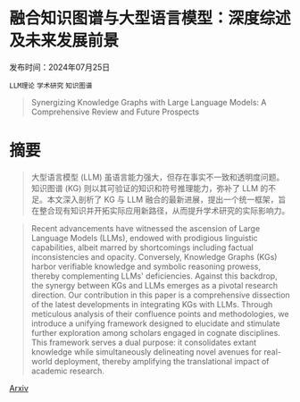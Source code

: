 # 融合知识图谱与大型语言模型：深度综述及未来发展前景

发布时间：2024年07月25日

`LLM理论` `学术研究` `知识图谱`

> Synergizing Knowledge Graphs with Large Language Models: A Comprehensive Review and Future Prospects

# 摘要

> 大型语言模型 (LLM) 虽语言能力强大，但存在事实不一致和透明度问题。知识图谱 (KG) 则以其可验证的知识和符号推理能力，弥补了 LLM 的不足。本文深入剖析了 KG 与 LLM 融合的最新进展，提出一个统一框架，旨在整合现有知识并开拓实际应用新路径，从而提升学术研究的实际影响力。

> Recent advancements have witnessed the ascension of Large Language Models (LLMs), endowed with prodigious linguistic capabilities, albeit marred by shortcomings including factual inconsistencies and opacity. Conversely, Knowledge Graphs (KGs) harbor verifiable knowledge and symbolic reasoning prowess, thereby complementing LLMs' deficiencies. Against this backdrop, the synergy between KGs and LLMs emerges as a pivotal research direction. Our contribution in this paper is a comprehensive dissection of the latest developments in integrating KGs with LLMs. Through meticulous analysis of their confluence points and methodologies, we introduce a unifying framework designed to elucidate and stimulate further exploration among scholars engaged in cognate disciplines. This framework serves a dual purpose: it consolidates extant knowledge while simultaneously delineating novel avenues for real-world deployment, thereby amplifying the translational impact of academic research.

[Arxiv](https://arxiv.org/abs/2407.18470)